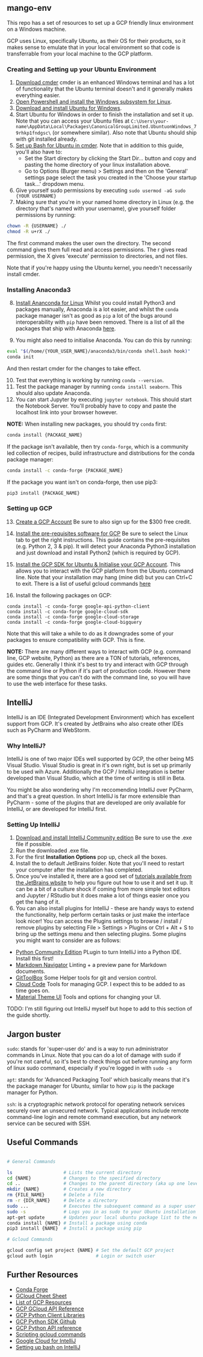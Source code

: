 ## mango-env

This repo has a set of resources to set up a GCP friendly linux environment on a Windows machine.

GCP uses Linux, specifically Ubuntu, as their OS for their products, so it makes sense to emulate that in your local environment so that code is transferrable from your local machine to the GCP platform.

### Creating and Setting up your Ubuntu Environment

1. [Download cmder](https://cmder.net/) cmder is an enhanced Windows terminal and has a lot of functionality that the Ubuntu terminal doesn't and it generally makes everything easier.
2. [Open Powershell and install the Windows subsystem for Linux](https://docs.microsoft.com/en-us/windows/wsl/install-win10).
3. [Download and install Ubuntu for Windows](https://tutorials.ubuntu.com/tutorial/tutorial-ubuntu-on-windows#0).
4. Start Ubuntu for Windows in order to finish the installation and set it up. Note that you can access your Ubuntu files at `C:\Users\your-name\AppData\Local\Packages\CanonicalGroupLimited.UbuntuonWindows_79rhkp1fndgsc\` (or somewhere similar). Also note that Ubuntu should ship with git installed already.
5. [Set up Bash for Ubuntu in cmder](https://gingter.org/2016/11/16/running-windows-10-ubuntu-bash-in-cmder/). Note that in addition to this guide, you'll also have to:
    * Set the Start directory by clicking the Start Dir... button and copy and pasting the home directory of your linux installation above.
    * Go to Options (Burger menu) > Settings and then on the 'General' settings page select the task you created in the 'Choose your startup task...' dropdown menu.
6. Give yourself sudo permissions by executing `sudo usermod -aG sudo {YOUR USERNAME}`
7. Making sure that you're in your named home directory in Linux (e.g. the directory that's named with your username), give yourself folder permissions by running:
```bash
chown -R {USERNAME} ./
chmod -R u+rX ./
```

The first command makes the user own the directory. The second command gives them full read and access permissions. The r gives read permission, the X gives 'execute' permission to directories, and not files.

Note that if you're happy using the Ubuntu kernel, you needn't necessarily install cmder.

### Installing Anaconda3

8. [Install Ananconda for Linux](https://www.digitalocean.com/community/tutorials/how-to-install-anaconda-on-ubuntu-18-04-quickstart) Whilst you could install Python3 and packages manually, Anaconda is a lot easier, and whilst the `conda` package manager isn't as good as `pip` a lot of the bugs around interoperability with `pip` have been removed. There is a list of all the packages that ship with Anaconda [here](https://docs.anaconda.com/anaconda/packages/py3.7_linux-64/).

9. You might also need to initialise Anaconda. You can do this by running:
```bash
eval "$(/home/{YOUR_USER_NAME}/anaconda3/bin/conda shell.bash hook)"
conda init
```
And then restart cmder for the changes to take effect.

10. Test that everything is working by running `conda --version`.
11. Test the package manager by running `conda install seaborn`. This should also update Anaconda.
1. You can start Jupyter by executing `jupyter notebook`. This should start the Notebook Server. You'll probably have to copy and paste the localhost link into your browser however.

**NOTE:** When installing new packages, you should try `conda` first:
```bash
conda install {PACKAGE_NAME}
```

If the package isn't available, then try `conda-forge`, which is a community led collection of recipes, build infrastructure and distributions for the conda package manager:
```bash
conda install -c conda-forge {PACKAGE_NAME}
```

If the package you want isn't on conda-forge, then use pip3:
```bash
pip3 install {PACKAGE_NAME}
```

### Setting up GCP

13. [Create a GCP Account](https://cloud.google.com/) Be sure to also sign up for the $300 free credit.

11. [Install the pre-requisites software for GCP](https://cloud.google.com/python/setup) Be sure to select the Linux tab to get the right instructions. This guide contains the pre-requisites (e.g. Python 2, 3 & pip). It will detect your Anaconda Python3 installation and just download and install Python2 (which is required by GCP).

12. [Install the GCP SDK for Ubuntu & Initialise your GCP Account](https://cloud.google.com/sdk/docs/quickstart-debian-ubuntu). This allows you to interact with the GCP platform from the Ubuntu command line. Note that your installation may hang (mine did) but you can Ctrl+C to exit. There is a list of useful gcloud commands [here](https://gist.github.com/pydevops/cffbd3c694d599c6ca18342d3625af97)

13. Install the following packages on GCP:
```
conda install -c conda-forge google-api-python-client
conda install -c conda-forge google-cloud-sdk
conda install -c conda-forge google-cloud-storage
conda install -c conda-forge google-cloud-bigquery
``` 


Note that this will take a while to do as it downgrades some of your packages to ensure compatibility with GCP. This is fine.

**NOTE:** There are many different ways to interact with GCP (e.g. command line, GCP website, Python) as there are a TON of tutorials, references, guides etc. Generally I think it's best to try and interact with GCP through the command line or Python if it's part of production code. However there are some things that you can't do with the command line, so you will have to use the web interface for these tasks.

## IntelliJ

IntelliJ is an IDE (Integrated Development Environment) which has excellent support from GCP. It's created by JetBrains who also create other IDEs such as PyCharm and WebStorm. 

### Why IntelliJ?

IntelliJ is one of two major IDEs well supported by GCP, the other being MS Visual Studio. Visual Studio is great in it's own right, but is set up primarily to be used wih Azure. Additionally the GCP / IntelliJ integration is better developed than Visual Studio, which at the time of writing is still in Beta.

You might be also wondering why I'm reccomending IntelliJ over PyCharm, and that's a great question. In short IntelliJ is far more extensible than PyCharm - some of the plugins that are developed are only available for IntelliJ, or are developed for IntelliJ first.

### Setting Up IntelliJ

1. [Download and install IntelliJ Community edition](https://www.jetbrains.com/idea/download/) Be sure to use the .exe file if possible.
2. Run the downloaded .exe file.
3. For the first **Installation Options** pop up, check all the boxes.
4. Install the to default JetBrains folder. Note that you'll need to restart your computer after the installation has completed.
5. Once you've installed it, there are a good set of [tutorials available from the JetBrains wbsite](https://www.jetbrains.com/idea/documentation/) to help you figure out how to use it and set it up. It can be a bit of a culture shock if coming from more simple text editors and Jupyter / RStudio but it does make a lot of things easier once you get the hang of it.
6. You can also install plugins for IntelliJ - these are handy ways to extend the functionality, help perform certain tasks or just make the interface look nicer! You can access the Plugins settings to browse / install / remove plugins by selecting File > Settings > Plugins or Ctrl + Alt + S to bring up the settings menu and then selecting plugins. Some plugins you might want to consider are as follows:

* [Python Community Edition](https://plugins.jetbrains.com/plugin/7322-python-community-edition) PLugin to turn IntelliJ into a Python IDE. Install this first!
* [Markdown Navigator](https://plugins.jetbrains.com/plugin/7896-markdown-navigator) Linting + a preview pane for Markdown documents.
* [GitToolBox](https://plugins.jetbrains.com/plugin/7499-gittoolbox) Some Helper tools for git and version control.
* [Cloud Code](https://plugins.jetbrains.com/plugin/8079-cloud-code) Tools for managing GCP. I expect this to be added to as time goes on.
* [Material Theme UI](https://plugins.jetbrains.com/plugin/8006-material-theme-ui) Tools and options for changing your UI.

TODO: I'm still figuring out IntelliJ myself but hope to add to this section of the guide shortly.

## Jargon buster

`sudo`: stands for 'super-user do' and is a way to run administrator commands in Linux. Note that you can do a lot of damage with sudo if you're not careful, so it's best to check things out before running any form of linux sudo command, especially if you're logged in with `sudo -s`

`apt`: stands for 'Advanced Packaging Tool' which basically means that it's the package manager for Ubuntu, similar to how `pip` is the package manager for Python.

`ssh`: is a cryptographic network protocol for operating network services securely over an unsecured network. Typical applications include remote command-line login and remote command execution, but any network service can be secured with SSH. 

## Useful Commands

```bash

# General Commands

ls                   # Lists the current directory
cd {NAME}            # Changes to the specified directory
cd ..                # Changes to the parent directory (aka up one level)
mkdir {NAME}         # Creates a new directory
rm {FILE_NAME}       # Delete a file
rm -r {DIR_NAME}     # Delete a directory
sudo ...             # Executes the subsequent command as a super user
sudo -s              # Logs you in as sudo to your Ubuntu installation
apt-get update       # Updates your local ubuntu package list to the newest version
conda install {NAME} # Install a package using conda
pip3 install {NAME}  # Install a package using pip

# Gcloud Commands

gcloud config set project {NAME} # Set the default GCP project
gcloud auth login                # Login or switch user

```

## Further Resources

* [Conda Forge](https://conda-forge.org/)
* [GCloud Cheet Sheet](https://gist.github.com/pydevops/cffbd3c694d599c6ca18342d3625af97)
* [List of GCP Resources](https://github.com/gregsramblings/google-cloud-4-words)
* [GCP GCloud API Reference](https://cloud.google.com/sdk/gcloud/reference/)
* [GCP Python Client Libraries](https://cloud.google.com/python/docs/reference/)
* [GCP Python SDK Github](https://github.com/googleapis/google-cloud-python)
* [GCP Python API reference](https://cloud.google.com/python/docs/reference/)
* [Scripting gcloud commands](https://cloud.google.com/sdk/docs/scripting-gcloud)
* [Google Cloud for IntelliJ](https://cloud.google.com/code/docs/intellij/)
* [Setting up bash on IntelliJ](https://intellij-support.jetbrains.com/hc/en-us/community/posts/207698489-How-can-you-use-new-Bash-on-Ubuntu-on-Windows-terminal-in-Webstorm-)
